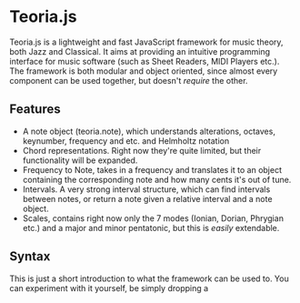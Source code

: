 Teoria.js
=========

Teoria.js is a lightweight and fast JavaScript framework for music theory, both Jazz and Classical. 
It aims at providing an intuitive programming interface for music software (such as Sheet Readers, MIDI Players etc.).
The framework is both modular and object oriented, since almost every component can be used together, but doesn't *require* the other.

Features
---------
 - A note object (teoria.note), which understands alterations, octaves, keynumber, frequency and etc. and Helmholtz notation
 - Chord representations. Right now they're quite limited, but their functionality will be expanded.
 - Frequency to Note, takes in a frequency and translates it to an object containing the corresponding note and how many cents it's out of tune.
 - Intervals. A very strong interval structure, which can find intervals between notes, or return a note given a relative interval and a note object.
 - Scales, contains right now only the 7 modes (Ionian, Dorian, Phrygian etc.) and a major and minor pentatonic, but this is *easily* extendable.
 
Syntax
---------
This is just a short introduction to what the framework can be used to. You can experiment with it yourself, be simply dropping a <script> tag.

```javascript
// Note creation
var a4 = new teoria.note("a4");   // equivalent to new teoria.note("a'");
var g5 = new teoria.note("g''");  // equivalent to new teoria.note("g5");

// Intervals
console.log(teoria.interval(a4, g5));   // Outputs: {"direction": "up", "name": "seventh", "quality": "minor"}            -> A minor sevent
console.log(teoria.interval(a4, 'M6')); // Outputs: {"value":4,"accidental":{"value":1,"name":"#"},"name":"f","octave":5} -> F5#

// Scales
console.log(teoria.scale.list(a4, 'aeolian', true));    // Outputs: ["a", "b", "c", "d", "e", "f", "g"]
console.log(teoria.scale.list(a4, 'mixolydian', true)); // Outputs: ["a", "b", "c#", "d", "e", "f#", "g"]
console.log(teoria.scale.list(g5, 'ionian', true));     // Outputs: ["g", "a", "b", "c", "d", "e", "f#"]
console.log(teoria.scale.list(g5, 'dorian'));     // Outputs: [{...}, {...}, {...}, {...}, {...}, {...}, {...}], an array of teoria.note objects

// Frequency
console.log(teoria.frequency.note(467)); // Outputs: {"note":{...},"cents":3.1028314220028586} -> A4# a little out of tune.
```